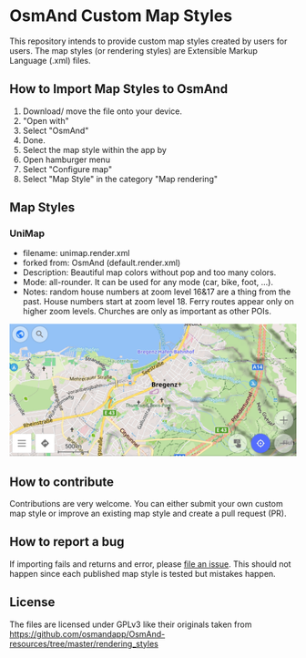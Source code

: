 # OsmAnd Custom Map Styles

This repository intends to provide custom map styles created by users for users.
The map styles (or rendering styles) are Extensible Markup Language (.xml) files. 

## How to Import Map Styles to OsmAnd

1. Download/ move the file onto your device. 
2. "Open with" 
3. Select "OsmAnd"
4. Done. 
5. Select the map style within the app by
  1. Open hamburger menu
  2. Select "Configure map" 
  3. Select "Map Style" in the category "Map rendering"

## Map Styles

### UniMap

- filename: unimap.render.xml
- forked from: OsmAnd (default.render.xml)
- Description: Beautiful map colors without pop and too many colors. 
- Mode: all-rounder. It can be used for any mode (car, bike, foot, ...).
- Notes: random house numbers at zoom level 16&17 are a thing from the past. House numbers start at zoom level 18. Ferry routes appear only on higher zoom levels. Churches are only as important as other POIs.

![test](screenshots/UniMap.jpg)

## How to contribute

Contributions are very welcome. You can either submit your own custom map style or improve an existing map style and create a pull request (PR). 

## How to report a bug

If importing fails and returns and error, please [file an issue](https://github.com/basings/OsmAnd-custom-map-styles/issues/new). This should not happen since each published map style is tested but mistakes happen.

## License

The files are licensed under GPLv3 like their originals taken from https://github.com/osmandapp/OsmAnd-resources/tree/master/rendering_styles
